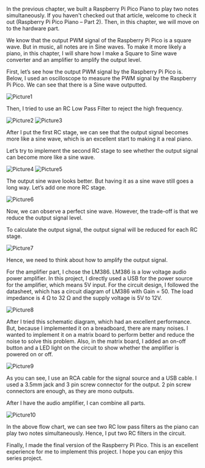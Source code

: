 In the previous chapter, we built a Raspberry Pi Pico Piano to play two notes simultaneously. If you haven't checked out that article, welcome to check it out (Raspberry Pi Pico Piano – Part 2). Then, in this chapter, we will move on to the hardware part.

We know that the output PWM signal of the Raspberry Pi Pico is a square wave. But in music, all notes are in Sine waves. To make it more likely a piano, in this chapter, I will share how I make a Square to Sine wave converter and an amplifier to amplify the output level.

First, let’s see how the output PWM signal by the Raspberry Pi Pico is. Below, I used an oscilloscope to measure the PWM signal by the Raspberry Pi Pico. We can see that there is a Sine wave outputted.

![Picture1](https://user-images.githubusercontent.com/106225286/178463287-bcc39e9c-d901-4847-a366-f0e60191366f.png)

Then, I tried to use an RC Low Pass Filter to reject the high frequency.

![Picture2](https://user-images.githubusercontent.com/106225286/178463291-b7cc8187-9e3e-436c-a816-d731ccefe338.png)
![Picture3](https://user-images.githubusercontent.com/106225286/178463278-e5346939-ac54-4d7f-8d29-d83936b99250.jpg)

After I put the first RC stage, we can see that the output signal becomes more like a sine wave, which is an excellent start to making it a real piano.

Let’s try to implement the second RC stage to see whether the output signal can become more like a sine wave.

![Picture4](https://user-images.githubusercontent.com/106225286/178462420-9962139c-bc10-46b9-83fe-0274a60f954b.png)
![Picture5](https://user-images.githubusercontent.com/106225286/178462427-99f4eb46-050f-4421-88e9-64fb64bc1263.jpg)

The output sine wave looks better. But having it as a sine wave still goes a long way. Let’s add one more RC stage.

![Picture6](https://user-images.githubusercontent.com/106225286/178462431-d33569aa-9212-4da2-85ed-e0afb80d86bf.png)

Now, we can observe a perfect sine wave. However, the trade-off is that we reduce the output signal level.

To calculate the output signal, the output signal will be reduced for each RC stage.

![Picture7](https://user-images.githubusercontent.com/106225286/178462432-d2aeb6b4-ab75-445e-9802-bd3807735076.jpg)

Hence, we need to think about how to amplify the output signal.

For the amplifier part, I chose the LM386. LM386 is a low voltage audio power amplifier. In this project, I directly used a USB for the power source for the amplifier, which means 5V input. For the circuit design, I followed the datasheet, which has a circuit diagram of LM386 with Gain = 50. The load impedance is 4 Ω to 32 Ω and the supply voltage is 5V to 12V.

![Picture8](https://user-images.githubusercontent.com/106225286/178462437-8ddf0fa3-3559-4239-9c06-70140274c302.png)

After I tried this schematic diagram, which had an excellent performance. But, because I implemented it on a breadboard, there are many noises. I wanted to implement it on a matrix board to perform better and reduce the noise to solve this problem. Also, in the matrix board, I added an on-off button and a LED light on the circuit to show whether the amplifier is powered on or off.

![Picture9](https://user-images.githubusercontent.com/106225286/178462440-17bdba60-c083-4a50-9ba0-60d06d7770e6.jpg)

As you can see, I use an RCA cable for the signal source and a USB cable. I used a 3.5mm jack and 3 pin screw connector for the output. 2 pin screw connectors are enough, as they are mono outputs.

After I have the audio amplifier, I can combine all parts.

![Picture10](https://user-images.githubusercontent.com/106225286/178462446-fc816b34-745a-4efe-a5ea-46cb3626cdf9.jpg)

In the above flow chart, we can see two RC low pass filters as the piano can play two notes simultaneously. Hence, I put two RC filters in the circuit.

Finally, I made the final version of the Raspberry Pi Pico. This is an excellent experience for me to implement this project. I hope you can enjoy this series project.

